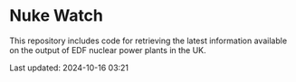 # Nuke Watch

This repository includes code for retrieving the latest information available on the output of EDF nuclear power plants in the UK.

Last updated: 2024-10-16 03:21
